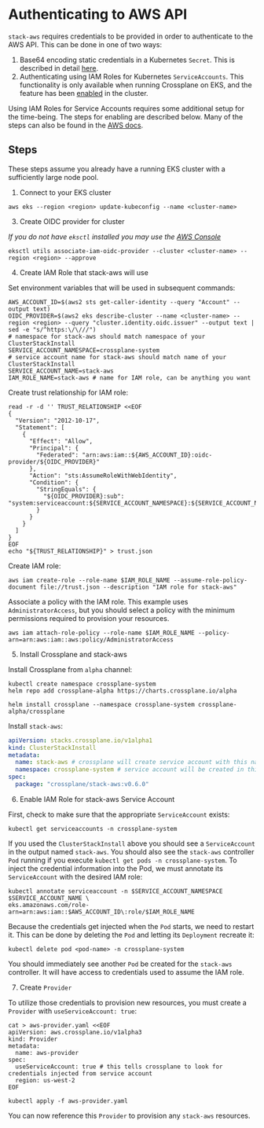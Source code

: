 # Authenticating to AWS API

`stack-aws` requires credentials to be provided in order to authenticate to the
AWS API. This can be done in one of two ways:

1. Base64 encoding static credentials in a Kubernetes `Secret`. This is
   described in detail
   [here](https://crossplane.io/docs/v0.8/cloud-providers/aws/aws-provider.html).
2. Authenticating using IAM Roles for Kubernetes `ServiceAccounts`. This
   functionality is only available when running Crossplane on EKS, and the
   feature has been
   [enabled](https://docs.aws.amazon.com/eks/latest/userguide/iam-roles-for-service-accounts.html)
   in the cluster.

Using IAM Roles for Service Accounts requires some additional setup for the
time-being. The steps for enabling are described below. Many of the steps can
also be found in the [AWS
docs](https://docs.aws.amazon.com/eks/latest/userguide/enable-iam-roles-for-service-accounts.html).

## Steps

These steps assume you already have a running EKS cluster with a sufficiently
large node pool.

1. Connect to your EKS cluster

```
aws eks --region <region> update-kubeconfig --name <cluster-name>
```

3. Create OIDC provider for cluster

*If you do not have `eksctl` installed you may use the [AWS
Console](https://docs.aws.amazon.com/eks/latest/userguide/enable-iam-roles-for-service-accounts.html)*

```
eksctl utils associate-iam-oidc-provider --cluster <cluster-name> --region <region> --approve
```

4. Create IAM Role that stack-aws will use

Set environment variables that will be used in subsequent commands:

```
AWS_ACCOUNT_ID=$(aws2 sts get-caller-identity --query "Account" --output text)
OIDC_PROVIDER=$(aws2 eks describe-cluster --name <cluster-name> --region <region> --query "cluster.identity.oidc.issuer" --output text | sed -e "s/^https:\/\///")
# namespace for stack-aws should match namespace of your ClusterStackInstall
SERVICE_ACCOUNT_NAMESPACE=crossplane-system
# service account name for stack-aws should match name of your ClusterStackInstall
SERVICE_ACCOUNT_NAME=stack-aws
IAM_ROLE_NAME=stack-aws # name for IAM role, can be anything you want
```

Create trust relationship for IAM role:

```
read -r -d '' TRUST_RELATIONSHIP <<EOF
{
  "Version": "2012-10-17",
  "Statement": [
    {
      "Effect": "Allow",
      "Principal": {
        "Federated": "arn:aws:iam::${AWS_ACCOUNT_ID}:oidc-provider/${OIDC_PROVIDER}"
      },
      "Action": "sts:AssumeRoleWithWebIdentity",
      "Condition": {
        "StringEquals": {
          "${OIDC_PROVIDER}:sub": "system:serviceaccount:${SERVICE_ACCOUNT_NAMESPACE}:${SERVICE_ACCOUNT_NAME}"
        }
      }
    }
  ]
}
EOF
echo "${TRUST_RELATIONSHIP}" > trust.json
```

Create IAM role:

```
aws iam create-role --role-name $IAM_ROLE_NAME --assume-role-policy-document file://trust.json --description "IAM role for stack-aws"
```

Associate a policy with the IAM role. This example uses `AdministratorAccess`,
but you should select a policy with the minimum permissions required to
provision your resources.

```
aws iam attach-role-policy --role-name $IAM_ROLE_NAME --policy-arn=arn:aws:iam::aws:policy/AdministratorAccess
```

5. Install Crossplane and stack-aws

Install Crossplane from `alpha` channel:

```
kubectl create namespace crossplane-system
helm repo add crossplane-alpha https://charts.crossplane.io/alpha

helm install crossplane --namespace crossplane-system crossplane-alpha/crossplane
```

Install `stack-aws`:

```yaml
apiVersion: stacks.crossplane.io/v1alpha1
kind: ClusterStackInstall
metadata:
  name: stack-aws # crossplane will create service account with this name
  namespace: crossplane-system # service account will be created in this namespace
spec:
  package: "crossplane/stack-aws:v0.6.0"
```

6. Enable IAM Role for stack-aws Service Account

First, check to make sure that the appropriate `ServiceAccount` exists:

```
kubectl get serviceaccounts -n crossplane-system
```

If you used the `ClusterStackInstall` above you should see a `ServiceAccount` in
the output named `stack-aws`. You should also see the `stack-aws` controller
`Pod` running if you execute `kubectl get pods -n crossplane-system`. To inject
the credential information into the Pod, we must annotate its `ServiceAccount`
with the desired IAM role:

```
kubectl annotate serviceaccount -n $SERVICE_ACCOUNT_NAMESPACE $SERVICE_ACCOUNT_NAME \
eks.amazonaws.com/role-arn=arn:aws:iam::$AWS_ACCOUNT_ID\:role/$IAM_ROLE_NAME
```

Because the credentials get injected when the `Pod` starts, we need to restart
it. This can be done by deleting the `Pod` and letting its `Deployment` recreate
it:

```
kubectl delete pod <pod-name> -n crossplane-system
```

You should immediately see another `Pod` be created for the `stack-aws`
controller. It will have access to credentials used to assume the IAM role.

7. Create `Provider`

To utilize those credentials to provision new resources, you must create a
`Provider` with `useServiceAccount: true`:

```
cat > aws-provider.yaml <<EOF
apiVersion: aws.crossplane.io/v1alpha3
kind: Provider
metadata:
  name: aws-provider
spec:
  useServiceAccount: true # this tells crossplane to look for credentials injected from service account
  region: us-west-2
EOF

kubectl apply -f aws-provider.yaml
```

You can now reference this `Provider` to provision any `stack-aws` resources.
